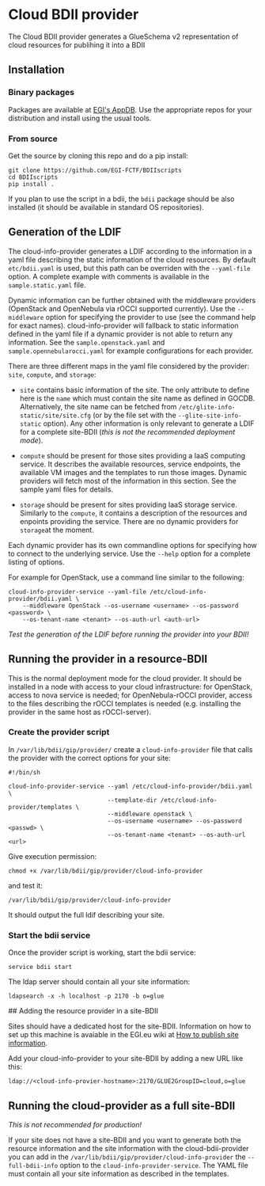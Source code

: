# Cloud BDII provider

The Cloud BDII provider generates a GlueSchema v2 representation of cloud
resources for publihing it into a BDII

## Installation

### Binary packages

Packages are available at [EGI's AppDB](https://appdb.egi.eu/store/software/cloud.info.provider).
Use the appropriate repos for your distribution and install using the usual tools.

### From source

Get the source by cloning this repo and do a pip install:

```
git clone https://github.com/EGI-FCTF/BDIIscripts
cd BDIIscripts 
pip install .
```

If you plan to use the script in a bdii, the `bdii` package should be also installed
(it should be available in standard OS repositories).

## Generation of the LDIF 

The cloud-info-provider generates a LDIF according to the information in a
yaml file describing the static information of the cloud resources.
By default `etc/bdii.yaml` is used, but this path can be overriden with
the `--yaml-file` option. A complete example with comments is available 
in the `sample.static.yaml` file.

Dynamic information can be further obtained with the middleware providers
(OpenStack and OpenNebula via rOCCI supported currently). Use the
`--middleware` option for specifying the provider to use (see the command
help for exact names). cloud-info-provider will fallback to static information
defined in the yaml file if a dynamic provider is not able to return any
information. See the `sample.openstack.yaml` and `sample.opennebularocci.yaml`
for example configurations for each provider.

There are three different maps in the yaml file considered by the provider:
`site`, `compute`, and `storage`:
 * `site` contains basic information of the site. The only attribute to define
    here is the `name` which must contain the site name as defined in GOCDB.
    Alternatively, the site name can be fetched from
    `/etc/glite-info-static/site/site.cfg` (or by the file set with the
    `--glite-site-info-static` option).
    Any other information is only relevant to generate a LDIF for a complete 
    site-BDII (*this is not the recommended deployment mode*).
   
 * `compute` should be present for those sites providing a IaaS computing
    service. It describes the available resources, service endpoints,
    the available VM images and the templates to run those images.
    Dynamic providers will fetch most of the information in this section.
    See the sample yaml files for details.

 * `storage` should be present for sites providing IaaS storage service.
    Similarly to the `compute`, it contains a description of the resources
    and enpoints providing the service. There are no dynamic providers for
    `storage`at the moment.

Each dynamic provider has its own commandline options for specifying how
to connect to the underlying service. Use the `--help` option for a complete
listing of options.

For example for OpenStack, use a command line similar to the following:
```
cloud-info-provider-service --yaml-file /etc/cloud-info-provider/bdii.yaml \
    --middleware OpenStack --os-username <username> --os-password <password> \
    --os-tenant-name <tenant> --os-auth-url <auth-url>
```

*Test the generation of the LDIF before running the provider into your BDII!*

## Running the provider in a resource-BDII

This is the normal deployment mode for the cloud provider. It should be installed
in a node with access to your cloud infrastructure: for OpenStack, access to
nova service is needed; for OpenNebula-rOCCI provider, access to the files
describing the rOCCI templates is needed (e.g. installing the provider in the same
host as rOCCI-server).

### Create the provider script

In `/var/lib/bdii/gip/provider/` create a `cloud-info-provider` file that 
calls the provider with the correct options for your site:

```
#!/bin/sh

cloud-info-provider-service --yaml /etc/cloud-info-provider/bdii.yaml \
                            --template-dir /etc/cloud-info-provider/templates \
                            --middleware openstack \
                            --os-username <username> --os-password <passwd> \
                            --os-tenant-name <tenant> --os-auth-url <url>

```

Give execution permission:
```
chmod +x /var/lib/bdii/gip/provider/cloud-info-provider
```
and test it:
```
/var/lib/bdii/gip/provider/cloud-info-provider
```
It should output the full ldif describing your site.

### Start the bdii service

Once the provider script is working, start the bdii service:
```
service bdii start
```

The ldap server should contain all your site information:
```
ldapsearch -x -h localhost -p 2170 -b o=glue
```

## Adding the resource provider in a site-BDII

Sites should have a dedicated host for the site-BDII. Information on how to
set up this machine is avaiable in the EGI.eu wiki at
[How to publish site information](https://wiki.egi.eu/wiki/MAN01_How_to_publish_Site_Information). 

Add your cloud-info-provider to your site-BDII by adding a new URL like this:
```
ldap://<cloud-info-provier-hostname>:2170/GLUE2GroupID=cloud,o=glue
```

## Running the cloud-provider as a full site-BDII

*This is not recommended for production!*

If your site does not have a site-BDII and you want to generate both the
resource information and the site information with the cloud-bdii-provider
you can add in the `/var/lib/bdii/gip/provider/cloud-info-provider` the
`--full-bdii-info` option to the `cloud-info-provider-service`. The YAML
file must contain all your site information as described in the templates.

